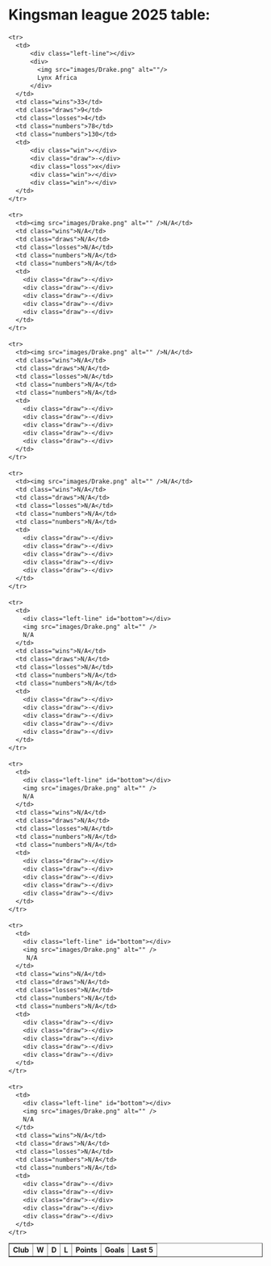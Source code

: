 <!DOCTYPE html>
<html lang="en">
<head>
  <meta charset="UTF-8" />
  <meta name="viewport" content="width=device-width, initial-scale=1.0"/>
  <title>Document</title>
  <link rel="stylesheet" href="style.css" />
  <link href="https://fonts.googleapis.com/css2?family=Orbitron:wght@400;700&display=swap" rel="stylesheet">
</head>
<body>
  <h1>Kingsman league 2025 table:</h1>
  <table border="1">
    <tr>
      <th>Club</th>
      <th class="wins">W</th>
      <th class="draws">D</th>
      <th class="losses">L</th>
      <th>Points</th>
      <th>Goals</th>
      <th>Last 5</th>
    </tr>

    <tr>
      <td>
          <div class="left-line"></div>
          <div>
            <img src="images/Drake.png" alt=""/>
            Lynx Africa
          </div>
      </td>
      <td class="wins">33</td>
      <td class="draws">9</td>
      <td class="losses">4</td>
      <td class="numbers">78</td>
      <td class="numbers">130</td>
      <td>
          <div class="win">✓</div>
          <div class="draw">-</div>
          <div class="loss">x</div>
          <div class="win">✓</div>
          <div class="win">✓</div>
      </td>
    </tr>

    <tr>
      <td><img src="images/Drake.png" alt="" />N/A</td>
      <td class="wins">N/A</td>
      <td class="draws">N/A</td>
      <td class="losses">N/A</td>
      <td class="numbers">N/A</td>
      <td class="numbers">N/A</td>
      <td>
        <div class="draw">-</div>
        <div class="draw">-</div>
        <div class="draw">-</div>
        <div class="draw">-</div>
        <div class="draw">-</div>
      </td>
    </tr>

    <tr>
      <td><img src="images/Drake.png" alt="" />N/A</td>
      <td class="wins">N/A</td>
      <td class="draws">N/A</td>
      <td class="losses">N/A</td>
      <td class="numbers">N/A</td>
      <td class="numbers">N/A</td>
      <td>
        <div class="draw">-</div>
        <div class="draw">-</div>
        <div class="draw">-</div>
        <div class="draw">-</div>
        <div class="draw">-</div>
      </td>
    </tr>

    <tr>
      <td><img src="images/Drake.png" alt="" />N/A</td>
      <td class="wins">N/A</td>
      <td class="draws">N/A</td>
      <td class="losses">N/A</td>
      <td class="numbers">N/A</td>
      <td class="numbers">N/A</td>
      <td>
        <div class="draw">-</div>
        <div class="draw">-</div>
        <div class="draw">-</div>
        <div class="draw">-</div>
        <div class="draw">-</div>
      </td>
    </tr>

    <tr>
      <td>
        <div class="left-line" id="bottom"></div>
        <img src="images/Drake.png" alt="" />
        N/A
      </td>
      <td class="wins">N/A</td>
      <td class="draws">N/A</td>
      <td class="losses">N/A</td>
      <td class="numbers">N/A</td>
      <td class="numbers">N/A</td>
      <td>
        <div class="draw">-</div>
        <div class="draw">-</div>
        <div class="draw">-</div>
        <div class="draw">-</div>
        <div class="draw">-</div>
      </td>
    </tr>

    <tr>
      <td>
        <div class="left-line" id="bottom"></div>
        <img src="images/Drake.png" alt="" />
        N/A
      </td>
      <td class="wins">N/A</td>
      <td class="draws">N/A</td>
      <td class="losses">N/A</td>
      <td class="numbers">N/A</td>
      <td class="numbers">N/A</td>
      <td>
        <div class="draw">-</div>
        <div class="draw">-</div>
        <div class="draw">-</div>
        <div class="draw">-</div>
        <div class="draw">-</div>
      </td>
    </tr>

    <tr>
      <td>
        <div class="left-line" id="bottom"></div>
        <img src="images/Drake.png" alt="" />
         N/A
      </td>
      <td class="wins">N/A</td>
      <td class="draws">N/A</td>
      <td class="losses">N/A</td>
      <td class="numbers">N/A</td>
      <td class="numbers">N/A</td>
      <td>
        <div class="draw">-</div>
        <div class="draw">-</div>
        <div class="draw">-</div>
        <div class="draw">-</div>
        <div class="draw">-</div>
      </td>
    </tr>

    <tr>
      <td>
        <div class="left-line" id="bottom"></div>
        <img src="images/Drake.png" alt="" />
        N/A
      </td>
      <td class="wins">N/A</td>
      <td class="draws">N/A</td>
      <td class="losses">N/A</td>
      <td class="numbers">N/A</td>
      <td class="numbers">N/A</td>
      <td>
        <div class="draw">-</div>
        <div class="draw">-</div>
        <div class="draw">-</div>
        <div class="draw">-</div>
        <div class="draw">-</div>
      </td>
    </tr>

  </table>
</body>
</html>
